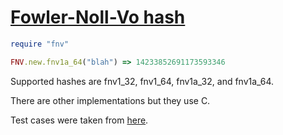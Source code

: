 [Fowler-Noll-Vo hash](http://en.wikipedia.org/wiki/Fowler_Noll_Vo_hash)
====================

```ruby
require "fnv"

FNV.new.fnv1a_64("blah") => 14233852691173593346
```

Supported hashes are fnv1_32, fnv1_64, fnv1a_32, and fnv1a_64.

There are other implementations but they use C.

Test cases were taken from [here](https://github.com/jakedouglas/fnv/blob/master/test_fnv.c).
